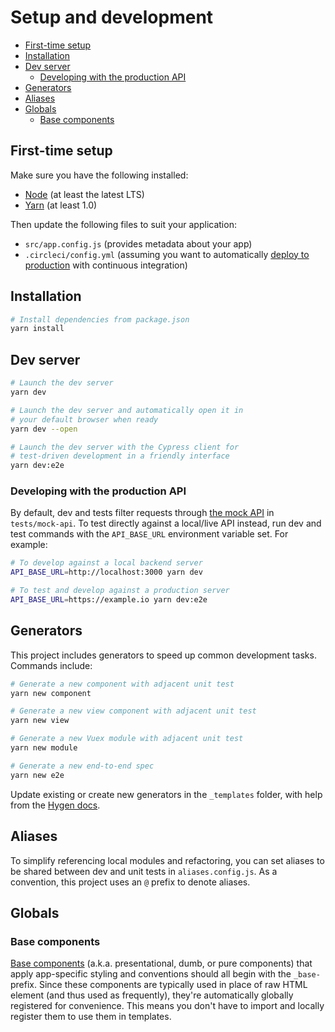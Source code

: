 # Setup and development

* [First-time setup](#first-time-setup)
* [Installation](#installation)
* [Dev server](#dev-server)
  * [Developing with the production API](#developing-with-the-production-api)
* [Generators](#generators)
* [Aliases](#aliases)
* [Globals](#globals)
  * [Base components](#base-components)

## First-time setup

Make sure you have the following installed:

* [Node](https://nodejs.org/en/) (at least the latest LTS)
* [Yarn](https://yarnpkg.com/lang/en/docs/install/) (at least 1.0)

Then update the following files to suit your application:

* `src/app.config.js` (provides metadata about your app)
* `.circleci/config.yml` (assuming you want to automatically [deploy to production](production.md) with continuous integration)

## Installation

```sh
# Install dependencies from package.json
yarn install
```

## Dev server

```sh
# Launch the dev server
yarn dev

# Launch the dev server and automatically open it in
# your default browser when ready
yarn dev --open

# Launch the dev server with the Cypress client for
# test-driven development in a friendly interface
yarn dev:e2e
```

### Developing with the production API

By default, dev and tests filter requests through [the mock API](#the-mock-api) in `tests/mock-api`. To test directly against a local/live API instead, run dev and test commands with the `API_BASE_URL` environment variable set. For example:

```sh
# To develop against a local backend server
API_BASE_URL=http://localhost:3000 yarn dev

# To test and develop against a production server
API_BASE_URL=https://example.io yarn dev:e2e
```

## Generators

This project includes generators to speed up common development tasks. Commands include:

```sh
# Generate a new component with adjacent unit test
yarn new component

# Generate a new view component with adjacent unit test
yarn new view

# Generate a new Vuex module with adjacent unit test
yarn new module

# Generate a new end-to-end spec
yarn new e2e
```

Update existing or create new generators in the `_templates` folder, with help from the [Hygen docs](http://www.hygen.io/).

## Aliases

To simplify referencing local modules and refactoring, you can set aliases to be shared between dev and unit tests in `aliases.config.js`. As a convention, this project uses an `@` prefix to denote aliases.

## Globals

### Base components

[Base components](https://vuejs.org/v2/style-guide/#Base-component-names-strongly-recommended) (a.k.a. presentational, dumb, or pure components) that apply app-specific styling and conventions should all begin with the `_base-` prefix. Since these components are typically used in place of raw HTML element (and thus used as frequently), they're automatically globally registered for convenience. This means you don't have to import and locally register them to use them in templates.
